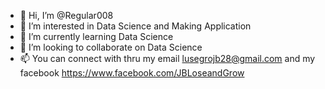 - 👋 Hi, I’m @Regular008
- 👀 I’m interested in Data Science and Making Application
- 🌱 I’m currently learning Data Science
- 💞️ I’m looking to collaborate on Data Science
- 📫 You can connect with thru my email lusegrojb28@gmail.com and my facebook https://www.facebook.com/JBLoseandGrow
